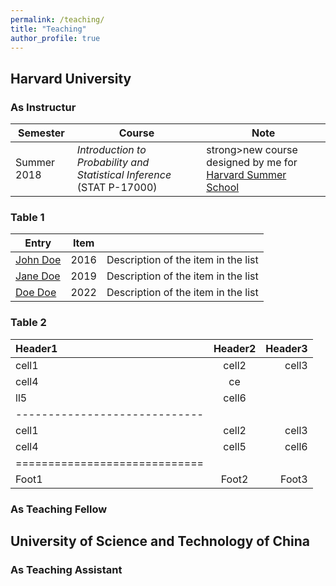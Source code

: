 ```yaml
---
permalink: /teaching/
title: "Teaching"
author_profile: true
---
```


## Harvard University
### As Instructur
| Semester    | Course | Note |
| -------- | ------- | ------- |
| Summer 2018  | <em>Introduction to Probability and Statistical Inference</em> (STAT P-17000)  | strong>new</strong> course designed by me for <a href="https://www.summer.harvard.edu/high-school-programs/pre-college-program" rel="nofollow" target="_blank">Harvard Summer School</a> |

### Table 1

| Entry            | Item   |                                                              |
| --------         | ------ | ------------------------------------------------------------ |
| [John Doe](#)    | 2016   | Description of the item in the list                          |
| [Jane Doe](#)    | 2019   | Description of the item in the list                          |
| [Doe Doe](#)     | 2022   | Description of the item in the list                          |

### Table 2

| Header1 | Header2 | Header3 |
|:--------|:-------:|--------:|
| cell1   | cell2   | cell3   |
| cell4   | ce
ll5   | cell6   |
|-----------------------------|
| cell1   | cell2   | cell3   |
| cell4   | cell5   | cell6   |
|=============================|
| Foot1   | Foot2   | Foot3   |

### As Teaching Fellow

## University of Science and Technology of China
### As Teaching Assistant
